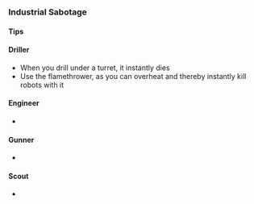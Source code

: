<h3 id="sabotage">Industrial Sabotage</h3>

<Accordion>

#### Tips

<ClassHighlight name="driller">

#### <ClassIcon name="driller" /><span class="align-middle">Driller</span>

- When you drill under a turret, it instantly dies
- Use the flamethrower, as you can overheat and thereby instantly kill robots with it

</ClassHighlight>
<ClassHighlight name="engineer">

#### <ClassIcon name="engineer" /><span class="align-middle">Engineer</span>

- 

</ClassHighlight>
<ClassHighlight name="gunner">

#### <ClassIcon name="gunner" /><span class="align-middle">Gunner</span>

- 

</ClassHighlight>
<ClassHighlight name="scout">

#### <ClassIcon name="scout" /><span class="align-middle">Scout</span>

- 

</ClassHighlight>
</Accordion>
